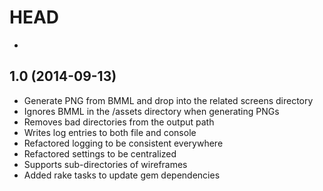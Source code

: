 HEAD
====

* 


1.0 (2014-09-13)
----------------

* Generate PNG from BMML and drop into the related screens directory
* Ignores BMML in the /assets directory when generating PNGs
* Removes bad directories from the output path
* Writes log entries to both file and console
* Refactored logging to be consistent everywhere
* Refactored settings to be centralized
* Supports sub-directories of wireframes
* Added rake tasks to update gem dependencies
